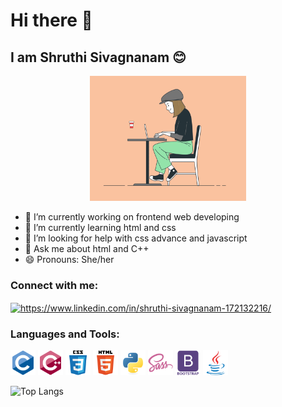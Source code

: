 # Hi there  👋
## I am Shruthi Sivagnanam 😊
<p align="center">
  <img src="coding.gif" width="250" height="200"/>
</p>



- 🔭 I’m currently working on frontend web developing
- 🌱 I’m currently learning html and css
- 🤔 I’m looking for help with css advance and javascript
- 💬 Ask me about html and C++
- 😄 Pronouns: She/her
 
 
<h3 align="left">Connect with me:</h3>
<p align="left">
<a href="https://www.linkedin.com/in/shruthi-sivagnanam-172132216/" target="blank"><img align="center" src="https://raw.githubusercontent.com/rahuldkjain/github-profile-readme-generator/master/src/images/icons/Social/linked-in-alt.svg" alt="https://www.linkedin.com/in/shruthi-sivagnanam-172132216/" height="30" width="40" /></a>
</p>


<h3 align="left">Languages and Tools:</h3>
<p align="left"> <img src="https://raw.githubusercontent.com/devicons/devicon/master/icons/c/c-original.svg" alt="c" width="40" height="40"/>  
<img src="https://raw.githubusercontent.com/devicons/devicon/master/icons/cplusplus/cplusplus-original.svg" alt="cplusplus" width="40" height="40"/> 
<img src="https://raw.githubusercontent.com/devicons/devicon/master/icons/css3/css3-original-wordmark.svg" alt="css3" width="40" height="40"/> 
<img src="https://raw.githubusercontent.com/devicons/devicon/master/icons/html5/html5-original-wordmark.svg" alt="html5" width="40" height="40"/> 
<img src="https://raw.githubusercontent.com/devicons/devicon/master/icons/python/python-original.svg" alt="python" width="40" height="40"/>
<img src="https://raw.githubusercontent.com/devicons/devicon/master/icons/sass/sass-original.svg" alt="sass" width="40" height="40"/>
<img src="https://raw.githubusercontent.com/devicons/devicon/master/icons/bootstrap/bootstrap-plain-wordmark.svg" alt="bootstrap" width="40" height="40"/>
 <img src="https://raw.githubusercontent.com/devicons/devicon/master/icons/java/java-original.svg" alt="java" width="40" height="40"/></p>

![Top Langs](https://github-readme-stats.vercel.app/api/top-langs/?username=shruthi-sivagnanam&theme=graywhite)











